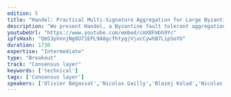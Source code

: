 ```yaml
---
edition: 5
title: "Handel: Practical Multi-Signature Aggregation for Large Byzantine Committees"
description: "We present Handel, a Byzantine fault tolerant aggregation protocol that allows for the quick aggregation of cryptographic signatures over a WAN. Handel has logarithmic time and polylogarithmic network complexity and needs minimal computing resources. We implemented Handel as an open source Go library with a flexible design to support any associative and commutative aggregation function. We tested Handel with a BLS multi-signature scheme for BN256 on 2000 AWS instances running two nodes per instance and located in 10 AWS regions. The 4000 signatures are aggregated in less than 900 milliseconds with an average per-node communication cost of 56KB. This work can be used to improve Ethereum 2's latency to finality."
youtubeUrl: "https://www.youtube.com/embed/cmX8Fmbh9Yc"
ipfsHash: "QmS3pVenjNg8U71EPL9A8gcfhtygjVjucCywhB7LipSoYU"
duration: 1730
expertise: "Intermediate"
type: "Breakout"
track: "Consensus layer"
keywords: ['technical']
tags: ['Consensus layer']
speakers: ['Olivier Bégassat','Nicolas Gailly','Blazej Kolad','Nicolas Liochon']
---
```

